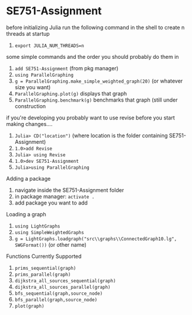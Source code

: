 # SE751-Assignment

before initializing Julia run the following command in the shell to create n threads at startup
1. `export JULIA_NUM_THREADS=n`

some simple commands and the order you should probably do them in
1. `add SE751-Assignment` (from pkg manager)
1. `using ParallelGraphing`
1. `g = ParallelGraphing.make_simple_weighted_graph(20)` (or whatever size you want)
1. `ParallelGraphing.plot(g)` displays that graph
1. `ParallelGraphing.benchmark(g)` benchmarks that graph (still under construction



if you're developing you probably want to use revise before you start making changes....
1. `Julia> CD("location")` (where location is the folder containing SE751-Assignment)
1. `1.0>add Revise`
1. `Julia> using Revise`
1. `1.0>dev SE751-Assignment`
1. `Julia>using ParallelGraphing`



Adding a package
1. navigate inside the SE751-Assignment folder
1. in package manager: `activate .`
1. add package you want to add


Loading a graph
1. `using LightGraphs`
1. `using SimpleWeightedGraphs`
1. `g = LightGraphs.loadgraph("src\\graphs\\ConnectedGraph10.lg", SWGFormat())` (or other name)

Functions Currently Supported
1. `prims_sequential(graph)`
1. `prims_parallel(graph)`
1. `dijkstra_all_sources_sequential(graph)`
1. `dijkstra_all_sources_parallel(graph)`
1. `bfs_sequential(graph,source_node)`
1. `bfs_parallel(graph,source_node)`
1. `plot(graph)`
